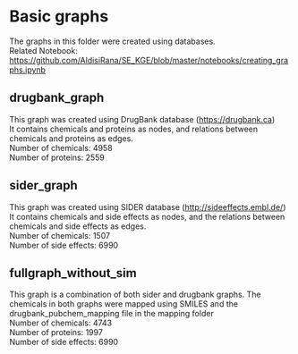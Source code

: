 # Basic graphs
The graphs in this folder were created using databases. </br>
Related Notebook: https://github.com/AldisiRana/SE_KGE/blob/master/notebooks/creating_graphs.ipynb
## drugbank_graph
This graph was created using DrugBank database (https://drugbank.ca) </br>
It contains chemicals and proteins as nodes, and relations between chemicals and proteins as edges.</br>
Number of chemicals: 4958 </br>
Number of proteins: 2559 
## sider_graph
This graph was created using SIDER database (http://sideeffects.embl.de/) </br>
It contains chemicals and side effects as nodes, and the relations between chemicals and side effects as edges. </br>
Number of chemicals: 1507 </br>
Number of side effects: 6990 
## fullgraph_without_sim
This graph is a combination of both sider and drugbank graphs. The chemicals in both graphs were mapped using SMILES and the drugbank_pubchem_mapping file in the mapping folder</br>
Number of chemicals: 4743 </br>
Number of proteins: 1997 </br>
Number of side effects: 6990



